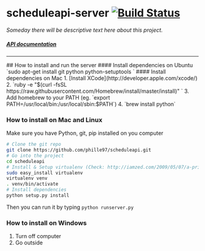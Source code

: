 # scheduleapi-server [![Build Status](https://drone.io/github.com/phille97/scheduleapi-server/status.png)](https://drone.io/github.com/phille97/scheduleapi-server/latest)


*Someday there will be descriptive text here about this project.*
##### [API documentation](https://github.com/phille97/scheduleapi-server/blob/master/api_doc.md)
<hr>
## How to install and run the server
#### Install dependencies on Ubuntu
`sudo apt-get install git python python-setuptools `
#### Install dependencies on Mac 
1. [Install XCode](http://developer.apple.com/xcode/)
2. `ruby -e "$(curl -fsSL https://raw.githubusercontent.com/Homebrew/install/master/install)" `
3. Add homebrew to your PATH (eg. `export PATH=/usr/local/bin:/usr/local/sbin:$PATH`)
4. `brew install python`

### How to install on Mac and Linux
Make sure you have Python, git, pip installed on you computer
```bash
# Clone the git repo
git clone https://github.com/phille97/scheduleapi.git
# Go into the project
cd scheduleapi
# Install & Setup virtualenv (Check: http://iamzed.com/2009/05/07/a-primer-on-virtualenv/)
sudo easy_install virtualenv
virtualenv venv
. venv/bin/activate 
# Install dependencies
python setup.py install

```
Then you can run it by typing `python runserver.py`
### How to install on Windows
1. Turn off computer
2. Go outside
